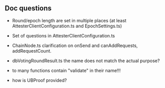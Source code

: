 ## Doc questions

- Round/epoch length are set in multiple places (at least AttesterClientConfiguration.ts and EpochSettings.ts)

- Set of questions in AttesterClientConfiguration.ts

- ChainNode.ts clarification on onSend and canAddRequests, addRequestCount.

- dbVotingRoundResult.ts the name does not match the actual purpose?

- to many functions contain "validate" in their name!!!

- how is UBProof provided?
